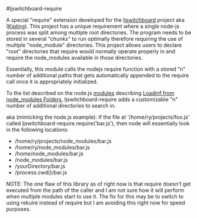 #ljswitchboard-require

A special "require" extension developed for the [ljswitchboard](https://github.com/chrisJohn404/LabJack-nodejs) project aka ([Kipling](https://labjack.com/support/kipling)).  This project has a unique requirement where a single node-js process was split among multiple root directories.  The program needs to be stored in several "chunks" to run optimally therefore requiring the use of multiple "node_module" directories.  This project allows users to declare "root" directories that require would normally operate properly in and require the node_modules available in those directories.  

Essentially, this module calls the nodejs require function with a stored "n" number of additional paths that gets automatically appended to the require call once it is appropriately initialized.

To the list described on the node.js [modules](http://nodejs.org/api/modules.html)
describing [Loadinf from node_modules Folders](http://nodejs.org/api/modules.html#modules_loading_from_node_modules_folders), ljswitchboard-require adds a customizable "n" number of additional directories to search in.

aka (mimicking the node.js example):
If the file at '/home/ry/projects/foo.js' called ljswitchboard-require.require('bar.js'), then node will essentially look in the following locations:

 * /home/ry/projects/node_modules/bar.js
 * /home/ry/node_modules/bar.js
 * /home/node_modules/bar.js
 * /node_modules/bar.js
 * /yourDirectory/bar.js
 * /process.cwd()/bar.js

 NOTE:
 The one flaw of this library as of right now is that require doesn't get executed from the path of the caller and I am not sure how it will perform when multiple modules start to use it.  The fix for this may be to switch to using rekuire instead of require but I am avoiding this right now for speed purposes.
